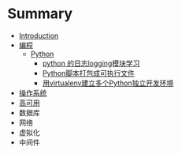 # Summary

* [Introduction](README.md)
* [编程](bian-7a0b-python.md)
  * [Python](bian-7a0b-python/python.md)
    * [python 的日志logging模块学习](bian-7a0b-python/python/python-de-ri-zhi-logging-mo-kuai-xue-xi.md)
    * [Python脚本打包成可执行文件](bian-7a0b-python/python/pythonjiao-ben-da-bao-cheng-ke-zhi-xing-wen-jian.md)
    * [用virtualenv建立多个Python独立开发环境](bian-7a0b-python/python/yong-virtualenv-jian-li-duo-ge-python-du-li-kai-fa-huan-jing.md)
* [操作系统](cao-zuo-xi-tong.md)
* [高可用](gao-ke-yong.md)
* 数据库
* 网络
* 虚拟化
* 中间件

